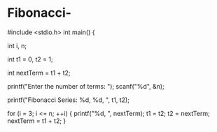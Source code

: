 # Fibonacci-
#include <stdio.h>
int main() {

  int i, n;

 
  int t1 = 0, t2 = 1;

  
  int nextTerm = t1 + t2;

  
  printf("Enter the number of terms: ");
  scanf("%d", &n);

 
  printf("Fibonacci Series: %d, %d, ", t1, t2);

  
  for (i = 3; i <= n; ++i) {
    printf("%d, ", nextTerm);
    t1 = t2;
    t2 = nextTerm;
    nextTerm = t1 + t2;
  }
